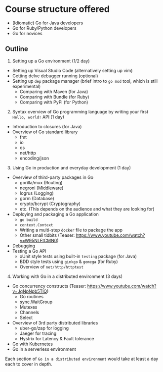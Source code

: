 # Course structure offered

- (Idiomatic) Go for Java developers
- Go for Ruby/Python developers
- Go for novices

## Outline

1. Setting up a Go environment (1/2 day)
  - Setting up Visual Studio Code (alternatively setting up vim)
  - Getting delve debugger running (optional)
  - Setting up `dep` package manager (brief intro to `go mod` tool, which is still experimental)
    - Comparing with Maven (for Java)
    - Comparing with Bundle (for Ruby)
    - Comparing with PyPi (for Python)
2. Syntax overview of Go programming language by writing your first `Hello, world!` API (1 day)
  - Introduction to closures (for Java)
  - Overview of Go standard library
    - fmt
    - io
    - os
    - net/http
    - encoding/json
3. Using Go in production and everyday development (1 day)
  - Overview of third-party packages in Go
    - gorilla/mux (Routing)
    - negroni (Middleware)
    - logrus (Logging)
    - gorm (Database)
    - crypto/bcrypt (Cryptography)
    - etc. (This depends on the audience and what they are looking for)
  - Deploying and packaging a Go application
    - `go build`
    - `context.Context`
    - Writing a multi-step `docker` file to package the app
    - Other small tidbits (Teaser: https://www.youtube.com/watch?v=W95NLFtCMN0)
  - Debugging
  - Testing a Go API
    - xUnit style tests using built-in `testing` package (for Java)
    - BDD style tests using `ginkgo` & `gomega` (for Ruby)
    - Overview of `net/http/httptest`
4. Working with Go in a distributed environment (3 days)
  - Go concurrency constructs (Teaser: https://www.youtube.com/watch?v=JqNpNpb5TlQ)
    - Go routines
    - sync.WaitGroup
    - Mutexes
    - Channels
    - Select
  - Overview of 3rd party distributed libraries
    - uber-go/zap for logging
    - Jaeger for tracing
    - Hystrix for Latency & Fault tolerance
  - Go with Kubernetes
  - Go in a serverless environment

Each section of `Go in a distributed environment` would take at least a day each to cover in depth.
